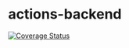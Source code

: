# actions-backend

[![Coverage Status](https://coveralls.io/repos/github/rafaelsmonte/REPO/badge.svg?branch=main)](https://coveralls.io/github/rafaelsmonte/REPO?branch=main)

